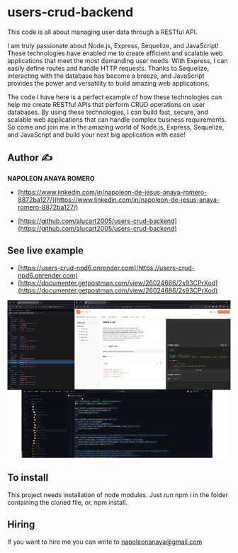 # users-crud-backend
This code is all about managing user data through a RESTful API.

I am truly passionate about Node.js, Express, Sequelize, and JavaScript! These technologies have enabled me to create efficient and scalable web applications that meet the most demanding user needs. With Express, I can easily define routes and handle HTTP requests. Thanks to Sequelize, interacting with the database has become a breeze, and JavaScript provides the power and versatility to build amazing web applications.

The code I have here is a perfect example of how these technologies can help me create RESTful APIs that perform CRUD operations on user databases. By using these technologies, I can build fast, secure, and scalable web applications that can handle complex business requirements. So come and join me in the amazing world of Node.js, Express, Sequelize, and JavaScript and build your next big application with ease!

## Author ✍

**NAPOLEON ANAYA ROMERO**

-	[https://www.linkedin.com/in/napoleon-de-jesus-anaya-romero-8872ba127/](https://www.linkedin.com/in/napoleon-de-jesus-anaya-romero-8872ba127/)

-	[https://github.com/alucart2005/users-crud-backend](https://github.com/alucart2005/users-crud-backend)

## See live example

- [https://users-crud-npd6.onrender.com](https://users-crud-npd6.onrender.com)
- [https://documenter.getpostman.com/view/26024686/2s93CPrXod](https://documenter.getpostman.com/view/26024686/2s93CPrXod)
 
![..](https://github.com/alucart2005/users-crud-backend/blob/main/src/public/2-nodejs.png)

## To install

This project needs installation of node modules. Just run npm i in the folder containing the cloned file, or, npm install.

## Hiring 
If you want to hire me you can write to napoleonanaya@gmail.com
